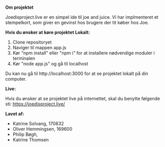 **Om projektet**

Joedisproject.live er en simpel ide til joe and juice. Vi har implmenteret et stempelkort, som giver en gevinst hos brugere der tit køber hos Joe. 


**Hvis du ønsker at køre projektet Lokalt:**
1. Clone repositoryet
2. Naviger til mappen app.js
3. Kør "npm install" eller "npm i" for at installere nødvendige moduler i terminalen
4. Kør "node app.js" og gå til localhost

Du kan nu gå til http://localhost:3000 for at se projektet lokalt på din computer.

**Live:**

Hvis du ønsker at se projektet live på internettet, skal du benytte følgende sti: https://joedisproject.live/

**Lavet af:**
- Katrine Solvang, 170832
- Oliver Hemmingsen, 169600
- Philip Bøgh, 
- Katrine Thomsen

